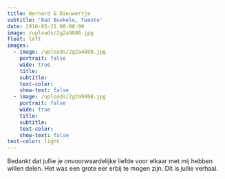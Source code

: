 ```yaml
---
title: Bernard & Dieuwertje
subtitle: 'Bad Boekelo, Twente'
date: 2016-05-21 00:00:00
image: /uploads/2g2a9886.jpg
float: left
images:
  - image: /uploads/2g2a4860.jpg
    portrait: false
    wide: true
    title:
    subtitle:
    text-color:
    show-text: false
  - image: /uploads/2g2a9494.jpg
    portrait: false
    wide: true
    title:
    subtitle:
    text-color:
    show-text: false
text-color: light
---
```


Bedankt dat jullie je onvoorwaardelijke liefde voor elkaar met mij hebben willen delen. Het was een grote eer erbij te mogen zijn. Dit is jullie verhaal.&nbsp;